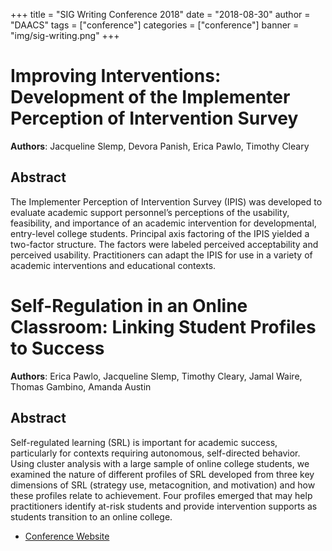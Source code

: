 +++
title = "SIG Writing Conference 2018"
date = "2018-08-30"
author = "DAACS"
tags = ["conference"]
categories = ["conference"]
banner = "img/sig-writing.png"
+++

# Improving Interventions: Development of the Implementer Perception of Intervention Survey

**Authors**: Jacqueline Slemp, Devora Panish, Erica Pawlo, Timothy Cleary

## Abstract

The Implementer Perception of Intervention Survey (IPIS) was developed to evaluate academic support personnel’s perceptions of the usability, feasibility, and importance of an academic intervention for developmental, entry-level college students. Principal axis factoring of the IPIS yielded a two-factor structure. The factors were labeled perceived acceptability and perceived usability. Practitioners can adapt the IPIS for use in a variety of academic interventions and educational contexts.

# Self-Regulation in an Online Classroom: Linking Student Profiles to Success

**Authors**: Erica Pawlo, Jacqueline Slemp, Timothy Cleary, Jamal Waire, Thomas Gambino, Amanda Austin

## Abstract

Self-regulated learning (SRL) is important for academic success, particularly for contexts requiring autonomous, self-directed behavior. Using cluster analysis with a large sample of online college students, we examined the nature of different profiles of SRL developed from three key dimensions of SRL (strategy use, metacognition, and motivation) and how these profiles relate to achievement. Four profiles emerged that may help practitioners identify at-risk students and provide intervention supports as students transition to an online college.

* [Conference Website](https://www.nasponline.org/professional-development/nasp-2019-annual-convention-x105)
